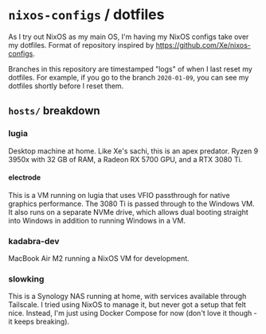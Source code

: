 # `nixos-configs` / dotfiles

As I try out NixOS as my main OS, I'm having my NixOS configs take over my dotfiles. Format of repository inspired by https://github.com/Xe/nixos-configs.

Branches in this repository are timestamped "logs" of when I last reset my dotfiles. For example, if you go to the branch `2020-01-09`, you can see my dotfiles shortly before I reset them.

## `hosts/` breakdown

### lugia

Desktop machine at home. Like Xe's sachi, this is an apex predator. Ryzen 9 3950x with 32 GB of RAM, a Radeon RX 5700 GPU, and a RTX 3080 Ti.

#### electrode

This is a VM running on lugia that uses VFIO passthrough for native graphics performance. The 3080 Ti is passed through to the Windows VM. It also runs on a separate NVMe drive, which allows dual booting straight into Windows in addition to running Windows in a VM.

### kadabra-dev

MacBook Air M2 running a NixOS VM for development.

### slowking

This is a Synology NAS running at home, with services available through Tailscale. I tried using NixOS to manage it, but never got a setup that felt nice. Instead, I'm just using Docker Compose for now (don't love it though - it keeps breaking).

